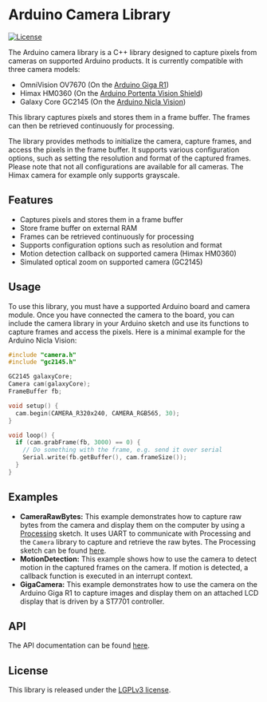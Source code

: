 # Arduino Camera Library

[![License](https://img.shields.io/badge/License-LGPLv3-blue.svg)](https://github.com/arduino/ArduinoCore-mbed/blob/master/libraries/Camera/LICENSE)

The Arduino camera library is a C++ library designed to capture pixels from cameras on supported Arduino products. It is currently compatible with three camera models: 

- OmniVision OV7670 (On the [Arduino Giga R1](https://docs.arduino.cc/hardware/giga-r1-wifi))
- Himax HM0360 (On the [Arduino Portenta Vision Shield](https://docs.arduino.cc/hardware/portenta-vision-shield))
- Galaxy Core GC2145 (On the [Arduino Nicla Vision](https://docs.arduino.cc/hardware/nicla-vision))

This library captures pixels and stores them in a frame buffer. The frames can then be retrieved continuously for processing.

The library provides methods to initialize the camera, capture frames, and access the pixels in the frame buffer. It supports various configuration options, such as setting the resolution and format of the captured frames. Please note that not all configurations are available for all cameras. The Himax camera for example only supports grayscale.

## Features

- Captures pixels and stores them in a frame buffer
- Store frame buffer on external RAM
- Frames can be retrieved continuously for processing
- Supports configuration options such as resolution and format
- Motion detection callback on supported camera (Himax HM0360)
- Simulated optical zoom on supported camera (GC2145)


## Usage

To use this library, you must have a supported Arduino board and camera module. Once you have connected the camera to the board, you can include the camera library in your Arduino sketch and use its functions to capture frames and access the pixels. Here is a minimal example for the Arduino Nicla Vision:

```cpp
#include "camera.h"
#include "gc2145.h"

GC2145 galaxyCore;
Camera cam(galaxyCore);
FrameBuffer fb;

void setup() {
  cam.begin(CAMERA_R320x240, CAMERA_RGB565, 30);
}

void loop() {  
  if (cam.grabFrame(fb, 3000) == 0) {
    // Do something with the frame, e.g. send it over serial 
    Serial.write(fb.getBuffer(), cam.frameSize());
  } 
}
```
## Examples

- **CameraRawBytes:** This example demonstrates how to capture raw bytes from the camera and display them on the computer by using a [Processing](https://processing.org/download) sketch. It uses UART to communicate with Processing and the `Camera` library to capture and retrieve the raw bytes.
The Processing sketch can be found [here](../extras/CameraRawBytesVisualizer/CameraRawBytesVisualizer.pde).
- **MotionDetection:** This example shows how to use the camera to detect motion in the captured frames on the camera. If motion is detected, a callback function is executed in an interrupt context.
- **GigaCamera:** This example demonstrates how to use the camera on the Arduino Giga R1 to capture images and display them on an attached LCD display that is driven by a ST7701 controller.

## API

The API documentation can be found [here](./api.md).

## License

This library is released under the [LGPLv3 license](https://github.com/arduino/ArduinoCore-mbed/blob/master/libraries/Camera/LICENSE).
